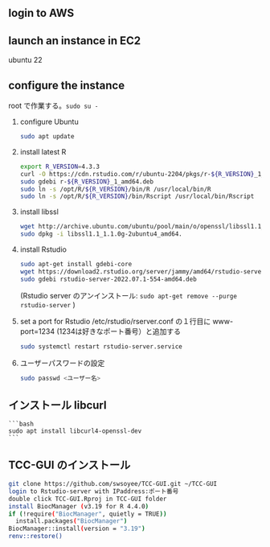 ## login to AWS

## launch an instance in EC2
ubuntu 22

## configure the instance
root で作業する。```sudo su -```

1. configure Ubuntu
    ```bash
    sudo apt update
    ```

2. install latest R
    ```bash
    export R_VERSION=4.3.3
    curl -O https://cdn.rstudio.com/r/ubuntu-2204/pkgs/r-${R_VERSION}_1_amd64.deb
    sudo gdebi r-${R_VERSION}_1_amd64.deb
    sudo ln -s /opt/R/${R_VERSION}/bin/R /usr/local/bin/R
    sudo ln -s /opt/R/${R_VERSION}/bin/Rscript /usr/local/bin/Rscript
    ```

3. install libssl
    ```bash
    wget http://archive.ubuntu.com/ubuntu/pool/main/o/openssl/libssl1.1_1.1.0g-2ubuntu4_amd64.deb
    sudo dpkg -i libssl1.1_1.1.0g-2ubuntu4_amd64.
    ```

4. install Rstudio
    ```bash
    sudo apt-get install gdebi-core
    wget https://download2.rstudio.org/server/jammy/amd64/rstudio-server-2022.07.1-554-amd64.deb
    sudo gdebi rstudio-server-2022.07.1-554-amd64.deb
    ```
    (Rstudio server のアンインストール: ```sudo apt-get remove --purge rstudio-server```        )

5. set a port for Rstudio
    /etc/rstudio/rserver.conf の１行目に www-port=1234 (1234は好きなポート番号）と追加する
    ```bash
    sudo systemctl restart rstudio-server.service
    ```

6. ユーザーパスワードの設定
    ```bash
    sudo passwd <ユーザー名>
    ```

## インストール libcurl
    ```bash
    sudo apt install libcurl4-openssl-dev
    ```

## TCC-GUI のインストール
  ```bash
  git clone https://github.com/swsoyee/TCC-GUI.git ~/TCC-GUI
  login to Rstudio-server with IPaddress:ポート番号
  double click TCC-GUI.Rproj in TCC-GUI folder
  install BiocManager (v3.19 for R 4.4.0)
  if (!require("BiocManager", quietly = TRUE))
    install.packages("BiocManager")
  BiocManager::install(version = "3.19") 
  renv::restore()
  ```
